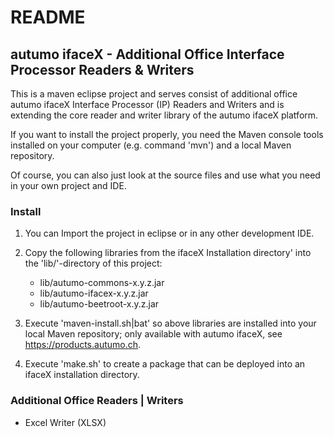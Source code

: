 # README

## autumo ifaceX - Additional Office Interface Processor Readers & Writers

This is a maven eclipse project and serves consist of additional office autumo
ifaceX Interface Processor (IP) Readers and Writers and is extending the core 
reader and writer library of the autumo ifaceX platform.

If you want to install the project properly, you need the Maven console
tools installed on your computer (e.g. command 'mvn') and a local Maven
repository.

Of course, you can also just look at the source files and use what you need
in your own project and IDE.

### Install

1.	You can Import the project in eclipse or in any other development IDE.

2.	Copy the following libraries from the ifaceX Installation directory'
	into the 'lib/'-directory of this project:
	
	- lib/autumo-commons-x.y.z.jar
	- lib/autumo-ifacex-x.y.z.jar
	- lib/autumo-beetroot-x.y.z.jar
	
3.	Execute 'maven-install.sh|bat' so above libraries are installed into 
	your local Maven repository; only available with autumo ifaceX, see
	https://products.autumo.ch.
	
4.	Execute 'make.sh' to create a package that can be deployed into an
	ifaceX installation directory. 

### Additional Office Readers | Writers

- Excel Writer (XLSX)

